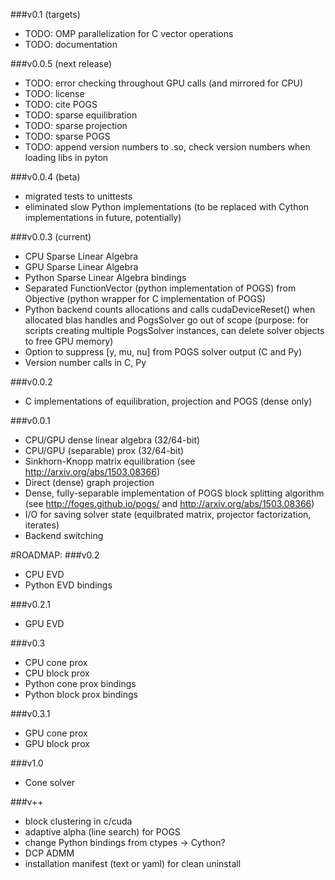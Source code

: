 ###v0.1 (targets)
- TODO: OMP parallelization for C vector operations
- TODO: documentation


###v0.0.5 (next release)
- TODO: error checking throughout GPU calls (and mirrored for CPU)
- TODO: license
- TODO: cite POGS
- TODO: sparse equilibration
- TODO: sparse projection
- TODO: sparse POGS
- TODO: append version numbers to .so, check version numbers when loading libs in pyton

###v0.0.4 (beta)
- migrated tests to unittests
- eliminated slow Python implementations (to be replaced with Cython implementations in future, potentially)

###v0.0.3 (current)
- CPU Sparse Linear Algebra
- GPU Sparse Linear Algebra
- Python Sparse Linear Algebra bindings
- Separated FunctionVector (python implementation of POGS) from Objective (python wrapper for C implementation of POGS)
- Python backend counts allocations and calls cudaDeviceReset() when allocated blas handles and PogsSolver go out of scope (purpose: for scripts creating multiple PogsSolver instances, can delete solver objects to free GPU memory)
- Option to suppress [y, mu, nu] from POGS solver output (C and Py)
- Version number calls in C, Py

###v0.0.2
- C implementations of equilibration, projection and POGS (dense only)

###v0.0.1
- CPU/GPU dense linear algebra (32/64-bit)
- CPU/GPU (separable) prox (32/64-bit)
- Sinkhorn-Knopp matrix equilibration (see http://arxiv.org/abs/1503.08366)
- Direct (dense) graph projection
- Dense, fully-separable implementation of POGS block splitting algorithm (see http://foges.github.io/pogs/ and http://arxiv.org/abs/1503.08366)
- I/O for saving solver state (equilbrated matrix, projector factorization, iterates)
- Backend switching


#ROADMAP:
###v0.2
- CPU EVD
- Python EVD bindings

###v0.2.1
- GPU EVD

###v0.3
- CPU cone prox
- CPU block prox
- Python cone prox bindings
- Python block prox bindings


###v0.3.1
- GPU cone prox
- GPU block prox

###v1.0
- Cone solver

###v++
- block clustering in c/cuda
- adaptive alpha (line search) for POGS
- change Python bindings from ctypes -> Cython?
- DCP ADMM
- installation manifest (text or yaml) for clean uninstall
